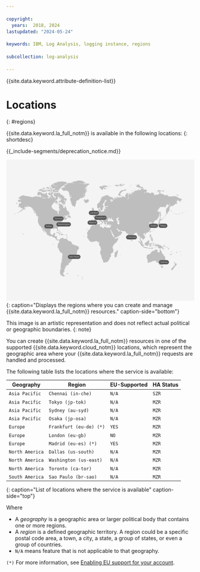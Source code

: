 ```yaml
---

copyright:
  years:  2018, 2024
lastupdated: "2024-05-24"

keywords: IBM, Log Analysis, logging instance, regions

subcollection: log-analysis

---
```


{{site.data.keyword.attribute-definition-list}}

# Locations
{: #regions}

{{site.data.keyword.la_full_notm}} is available in the following locations:
{: shortdesc}


{{_include-segments/deprecation_notice.md}}

![The image shows the locations where the {{site.data.keyword.la_full_notm}} service is available.](images/Log-Analysis-09-Locations.svg){: caption="Displays the regions where you can create and manage {{site.data.keyword.la_full_notm}} resources." caption-side="bottom"}

This image is an artistic representation and does not reflect actual political or geographic boundaries.
{: note}

You can create {{site.data.keyword.la_full_notm}} resources in one of the supported {{site.data.keyword.cloud_notm}} locations, which represent the geographic area where your {{site.data.keyword.la_full_notm}} requests are handled and processed.


The following table lists the locations where the service is available:

| Geography             | Region                   | EU-Supported | HA Status |
|-----------------------|--------------------------|--------------|-----------|
| `Asia Pacific`        | `Chennai (in-che)`       | `N/A`        | `SZR`     |
| `Asia Pacific`        | `Tokyo (jp-tok)`         | `N/A`        | `MZR`     |
| `Asia Pacific`        | `Sydney (au-syd)`        | `N/A`        | `MZR`     |
| `Asia Pacific`        | `Osaka (jp-osa)`         | `N/A`        | `MZR`     |
| `Europe`              | `Frankfurt (eu-de) (*)`  | `YES`        | `MZR`     |
| `Europe`              | `London (eu-gb)`         | `NO`         | `MZR`     |
| `Europe`              | `Madrid (eu-es) (*)`     | `YES`        | `MZR`     |
| `North America`       | `Dallas (us-south)`      | `N/A`        | `MZR`     |
| `North America`       | `Washington (us-east)`   | `N/A`        | `MZR`     |
| `North America`       | `Toronto (ca-tor)`       | `N/A`        | `MZR`     |
| `South America`       | `Sao Paulo (br-sao)`     | `N/A`        | `MZR`     |
{: caption="List of locations where the service is available" caption-side="top"}

Where
* A *geography* is a geographic area or larger political body that contains one or more regions.
* A *region* is a defined geographic territory. A region could be a specific postal code area, a town, a city, a state, a group of states, or even a group of countries.
* `N/A` means feature that is not applicable to that geography.

`(*)` For more information, see [Enabling EU support for your account](/docs/account?topic=account-eu-supported).
